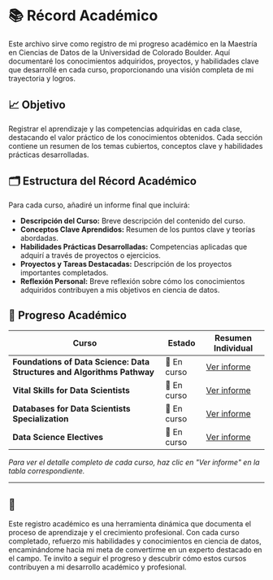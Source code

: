 # 📚 Récord Académico

Este archivo sirve como registro de mi progreso académico en la Maestría en Ciencias de Datos de la Universidad de Colorado Boulder. Aquí documentaré los conocimientos adquiridos, proyectos, y habilidades clave que desarrollé en cada curso, proporcionando una visión completa de mi trayectoria y logros.

## 📈 Objetivo

Registrar el aprendizaje y las competencias adquiridas en cada clase, destacando el valor práctico de los conocimientos obtenidos. Cada sección contiene un resumen de los temas cubiertos, conceptos clave y habilidades prácticas desarrolladas.

## 🗂️ Estructura del Récord Académico

Para cada curso, añadiré un informe final que incluirá:

- **Descripción del Curso:** Breve descripción del contenido del curso.
- **Conceptos Clave Aprendidos:** Resumen de los puntos clave y teorías abordadas.
- **Habilidades Prácticas Desarrolladas:** Competencias aplicadas que adquirí a través de proyectos o ejercicios.
- **Proyectos y Tareas Destacadas:** Descripción de los proyectos importantes completados.
- **Reflexión Personal:** Breve reflexión sobre cómo los conocimientos adquiridos contribuyen a mis objetivos en ciencia de datos.

## 🌟 Progreso Académico

| Curso                                                                                                        | Estado       | Resumen Individual                                                                                  |
|--------------------------------------------------------------------------------------------------------------|--------------|-----------------------------------------------------------------------------------------------------|
| **Foundations of Data Science: Data Structures and Algorithms Pathway**                                      | 📖 En curso  | [Ver informe](record_academico/foundations_data_science.md)                                         |
| **Vital Skills for Data Scientists**                                                                         | 📖 En curso  | [Ver informe](record_academico/vital_skills_data_scientists.md)                                     |
| **Databases for Data Scientists Specialization**                                                             | 📖 En curso  | [Ver informe](record_academico/databases_data_scientists.md)                                        |
| **Data Science Electives**                                                                                   | 📖 En curso  | [Ver informe](record_academico/data_science_electives.md)                                           |

*Para ver el detalle completo de cada curso, haz clic en "Ver informe" en la tabla correspondiente.*

---

## 📝

Este registro académico es una herramienta dinámica que documenta el proceso de aprendizaje y el crecimiento profesional. Con cada curso completado, refuerzo mis habilidades y conocimientos en ciencia de datos, encaminándome hacia mi meta de convertirme en un experto destacado en el campo. Te invito a seguir el progreso y descubrir cómo estos cursos contribuyen a mi desarrollo académico y profesional.

